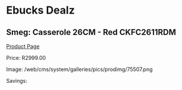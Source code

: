 
# Ebucks Dealz
## Smeg: Casserole 26CM - Red CKFC2611RDM
[Product Page](https://www.ebucks.com/web/shop/productSelected.do?prodId=1170709082&catId=704983235)

Price: R2999.00

Image: /web/cms/system/galleries/pics/prodimg/75507.png

Savings: 


	